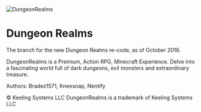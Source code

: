 ![DungeonRealms](http://i.imgur.com/HSCayEW.png)

Dungeon Realms
==========
The branch for the new Dungeon Realms re-code, as of October 2016.

DungeonRealms is a Premium, Action RPG, Minecraft Experience. Delve into a fascinating world full of dark dungeons, evil monsters and extraordinary treasure.

Authors:
Bradez1571, Kneesnap, Nentify


© Keeling Systems LLC 
DungeonRealms is a trademark of Keeling Systems LLC 

